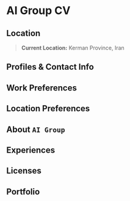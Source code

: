# AI Group CV

## Location
> **Current Location:** Kerman Province, Iran

## Profiles & Contact Info

## Work Preferences

## Location Preferences

## About `AI Group`

## Experiences

## Licenses

## Portfolio
